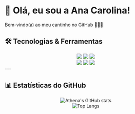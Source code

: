 # 🌟 Olá, eu sou a Ana Carolina!  

Bem-vindo(a) ao meu cantinho no GitHub 👩‍💻✨  

## 🛠️ Tecnologias & Ferramentas

<div align="center">

<!-- Linha 1 -->
<img src="https://img.shields.io/badge/Java-ED8B00?style=for-the-badge&logo=openjdk&logoColor=white" />
<img src="https://img.shields.io/badge/SpringBoot-6DB33F?style=for-the-badge&logo=springboot&logoColor=white" />
<img src="https://img.shields.io/badge/JavaScript-F7DF1E?style=for-the-badge&logo=javascript&logoColor=black" />

<br/>

<!-- Linha 2 -->
<img src="https://img.shields.io/badge/MySQL-005C84?style=for-the-badge&logo=mysql&logoColor=white" />
<img src="https://img.shields.io/badge/Git-F05032?style=for-the-badge&logo=git&logoColor=white" />
<img src="https://img.shields.io/badge/VSCode-0078d7?style=for-the-badge&logo=visual%20studio%20code&logoColor=white" />

</div>
---

## 📊 Estatísticas do GitHub  
<div align="center">

![Athena's GitHub stats](https://github-readme-stats.vercel.app/api?username=acp-athena&show_icons=true&theme=radical)  
![Top Langs](https://github-readme-stats.vercel.app/api/top-langs/?username=acp-athena&layout=compact&theme=radical)  

</div>

